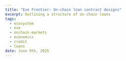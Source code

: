 ```yaml
---
title: "Eve Frontier: On-chain loan contract designs"
excerpt: Outlining a structure of on-chain loans
tags:
  - ecosystem
  - eve
  - onchain-markets
  - economics
  - credit
  - loans
date: June 9th, 2025
---
```

